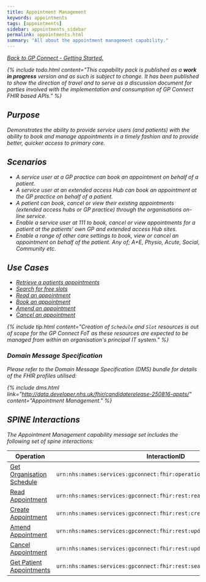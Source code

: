 ```yaml
---
title: Appointment Management
keywords: appointments
tags: [appointments]
sidebar: appointments_sidebar
permalink: appointments.html
summary: "All about the appointment management capability."
---
```


[<i class="fa fa-arrow-left" aria-hidden="true"/> Back to GP Connect - Getting Started.](index.html)

{% include todo.html content="This capability pack is published as a **work in progress** version and as such is subject to change. It has been published to show the direction of travel and to serve as a discussion document for parties involved with the implementation and consumption of GP Connect FHIR based APIs." %}

## Purpose ##

Demonstrates the ability to provide service users (and patients) with the ability to book and manage appointments in a timely fashion and to provide better, quicker access to primary care.

## Scenarios ##

- A service user at a GP practice can book an appointment on behalf of a patient.
- A service user at an extended access Hub can book an appointment at the GP practice on behalf of a patient.
- A patient can book, cancel or view their existing appointments (extended access hubs or GP practice) through the organisations on-line service.
- Enable a service user at 111 to book, cancel or view appointments for a patient at the patients’ own GP and extended access Hub sites.
- Enable a range of other care settings to book, view or cancel an appointment on behalf of the patient. Any of; A+E, Physio, Acute, Social, Community etc.

## Use Cases ##

- [Retrieve a patients appointments](appointments_use_case_retrieve_a_patients_appointments.html)
- [Search for free slots](appointments_use_case_search_for_free_slots.html)
- [Read an appointment](appointments_use_case_read_an_appointment.html)
- [Book an appointment](appointments_use_case_book_an_appointment.html)
- [Amend an appointment](appointments_use_case_amend_an_appointment.html)
- [Cancel an appointment](appointments_use_case_cancel_an_appointment.html)

{% include tip.html content="Creation of `Schedule` and `Slot` resources is out of scope for the GP Connect FoT as these resources are expected to be managed from within an organisation's principal IT system." %}

### Domain Message Specification ###

Please refer to the Domain Message Specification (DMS) bundle for details of the FHIR profiles utilised:

{% include dms.html link="http://data.developer.nhs.uk/fhir/candidaterelease-250816-appts/" content="Appointment Management." %}

## SPINE Interactions ##

The Appointment Management capability message set includes the following set of spine interactions:

| Operation                 | InteractionID             | 
|---------------------------|---------------------------| 
| [Get Organisation Schedule](appointments_use_case_search_for_free_slots.html) | `urn:nhs:names:services:gpconnect:fhir:operation:gpc.getschedule` |
| [Read Appointment](appointments_use_case_read_an_appointment.html)          | `urn:nhs:names:services:gpconnect:fhir:rest:read:appointment` |
| [Create Appointment](appointments_use_case_book_an_appointment.html)        | `urn:nhs:names:services:gpconnect:fhir:rest:create:appointment` |
| [Amend Appointment](appointments_use_case_amend_an_appointment.html)         | `urn:nhs:names:services:gpconnect:fhir:rest:update:appointment` |
| [Cancel Appointment](appointments_use_case_cancel_an_appointment.html)        | `urn:nhs:names:services:gpconnect:fhir:rest:update:appointment` |
| [Get Patient Appointments](appointments_use_case_retrieve_a_patients_appointments.html)  | `urn:nhs:names:services:gpconnect:fhir:rest:search:patient_appointments` |